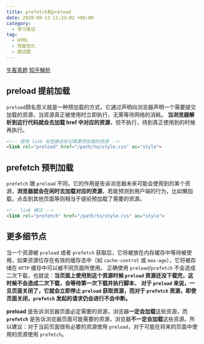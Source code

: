 ```yaml
---
title: prefetch和preload
date: 2020-08-13 11:33:02 +08:00
category:
  - 学习笔记
tag:
  - HTML
  - 性能优化
  - 面试题
---
```


[牛客真题](https://www.nowcoder.com/test/question/done?tid=35895019&qid=643152#summary)
[知乎解析](https://zhuanlan.zhihu.com/p/48521680)

## **preload 提前加载**

`preload`顾名思义就是一种预加载的方式，它通过声明向浏览器声明一个需要提交加载的资源，当资源真正被使用时立即执行，无需等待网络的消耗。
**当浏览器解析到这行代码就会去加载 href 中对应的资源**，但不执行，待到真正使用到的时候再执行。

```html
<!-- 使用 link 标签静态标记需要预加载的资源 -->
<link rel="preload" href="/path/to/style.css" as="style">
```

## **prefetch 预判加载**

`prefetch` 跟 `preload` 不同，它的作用是告诉浏览器未来可能会使用到的某个资源，**浏览器就会在闲时去加载对应的资源**，若能预测到用户端的行为，比如懒加载，点击到其他页面等则相当于提前预加载了需要的资源。

```html
<!-- link 模式 -->
<link rel="prefetch" href="/path/to/style.css" as="style">
```

## **更多细节点**

当一个资源被 `preload` 或者 `prefetch` 获取后，它将被放在内存缓存中等待被使用，如果资源位存在有效的缓存击中（如 `cache-control` 或 `max-age`），它将被存储在 `HTTP` 缓存中可以被不同页面所使用。
正确使用 `preload`/`prefetch` 不会造成二次下载，也就说：**当页面上使用到这个资源时候 `preload` 资源还没下载完，这时候不会造成二次下载，会等待第一次下载并执行脚本**。
**对于 `preload` 来说，一旦页面关闭了，它就会立即停止 `preload` 获取资源，而对于 `prefetch` 资源，即使页面关闭，`prefetch` 发起的请求仍会进行不会中断。**

**preload** 是告诉浏览器页面必定需要的资源，浏览器**一定会加载**这些资源，而 **`prefetch`** 是告诉浏览器页面可能需要的资源，浏览器**不一定会加载**这些资源。所以建议：对于当前页面很有必要的资源使用 `preload`，对于可能在将来的页面中使用的资源使用 `prefetch`。
